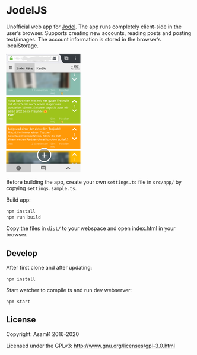 # JodelJS

Unofficial web app for [Jodel](https://jodel-app.com/). The app runs completely client-side in the user’s browser. Supports creating new accounts, reading posts and posting text/images.
The account information is stored in the browser’s localStorage.

<img src="https://github.com/AsamK/JodelJS/blob/master/screenshot.png" width="200" alt="DesktopJodel Screenshot">

Before building the app, create your own `settings.ts` file in `src/app/` by copying `settings.sample.ts`.

Build app:

    npm install
    npm run build

Copy the files in `dist/` to your webspace and open index.html in your browser.

## Develop

After first clone and after updating:

    npm install

Start watcher to compile ts and run dev webserver:

    npm start

## License

Copyright: AsamK 2016-2020

Licensed under the GPLv3: http://www.gnu.org/licenses/gpl-3.0.html
